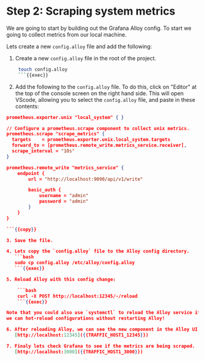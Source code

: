 # Step 2: Scraping system metrics

We are going to start by building out the Grafana Alloy config. To start we going to collect metrics from our local machine. 

Lets create a new `config.alloy` file and add the following:

1. Create a new `config.alloy` file in the root of the project.
   ```bash
    touch config.alloy
    ```{{exec}}

2. Add the following to the `config.alloy` file. To do this, click on "Editor" at the top of the console screen on the right hand side. This will open VScode, allowing you to select the `config.alloy` file, and paste in these contents:
```json
prometheus.exporter.unix "local_system" { }

// Configure a prometheus.scrape component to collect unix metrics.
prometheus.scrape "scrape_metrics" {
  targets    = prometheus.exporter.unix.local_system.targets
  forward_to = [prometheus.remote_write.metrics_service.receiver],
  scrape_interval = "10s"
}

prometheus.remote_write "metrics_service" {
    endpoint {
        url = "http://localhost:9090/api/v1/write"

        basic_auth {
            username = "admin"
            password = "admin"
        }
    }
}

```{{copy}}

3. Save the file.

4. Lets copy the `config.alloy` file to the Alloy config directory.
   ```bash
   sudo cp config.alloy /etc/alloy/config.alloy
   ```{{exec}}

5. Reload Alloy with this config change:

    ```bash
    curl -X POST http://localhost:12345/-/reload
    ```{{exec}}

Note that you could also use `systemctl` to reload the Alloy service if you wanted, but this is more convenient,
we can hot-reload configurations without restarting Alloy!

6. After reloading Alloy, we can see the new component in the Alloy UI:
   [http://localhost:12345]({{TRAFFIC_HOST1_12345}})

7. Finaly lets check Grafana to see if the metrics are being scraped.
   [http://localhost:3000]({{TRAFFIC_HOST1_3000}})
